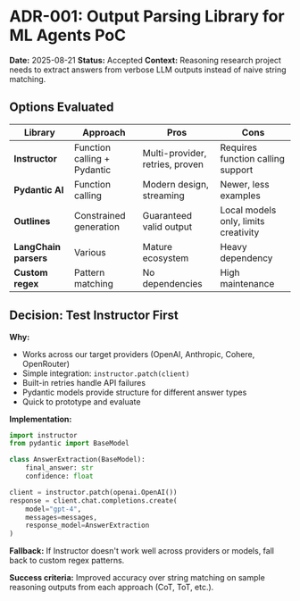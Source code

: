 # ADR-001: Output Parsing Library for ML Agents PoC

**Date:** 2025-08-21
**Status:** Accepted
**Context:** Reasoning research project needs to extract answers from verbose LLM outputs instead of naive string matching.

## Options Evaluated

| Library | Approach | Pros | Cons |
|---------|----------|------|------|
| **Instructor** | Function calling + Pydantic | Multi-provider, retries, proven | Requires function calling support |
| **Pydantic AI** | Function calling | Modern design, streaming | Newer, less examples |
| **Outlines** | Constrained generation | Guaranteed valid output | Local models only, limits creativity |
| **LangChain parsers** | Various | Mature ecosystem | Heavy dependency |
| **Custom regex** | Pattern matching | No dependencies | High maintenance |

## Decision: Test Instructor First

**Why:**

- Works across our target providers (OpenAI, Anthropic, Cohere, OpenRouter)
- Simple integration: `instructor.patch(client)`
- Built-in retries handle API failures
- Pydantic models provide structure for different answer types
- Quick to prototype and evaluate

**Implementation:**

```python
import instructor
from pydantic import BaseModel

class AnswerExtraction(BaseModel):
    final_answer: str
    confidence: float

client = instructor.patch(openai.OpenAI())
response = client.chat.completions.create(
    model="gpt-4",
    messages=messages,
    response_model=AnswerExtraction
)
```

**Fallback:** If Instructor doesn't work well across providers or models, fall back to custom regex patterns.

**Success criteria:** Improved accuracy over string matching on sample reasoning outputs from each approach (CoT, ToT, etc.).
